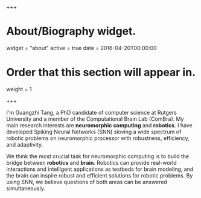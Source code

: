 +++
# About/Biography widget.
widget = "about"
active = true
date = 2016-04-20T00:00:00

# Order that this section will appear in.
weight = 1
 
+++

I'm Guangzhi Tang, a PhD candidate of computer science at Rutgers University and a member of the Computational Brain Lab (ComBra). My main research interests are **neuromorphic computing** and **robotics**. I have developed Spiking Neural Networks (SNN) sloving a wide spectrum of robotic problems on neuromorphic processor with robustness, efficiency, and adaptivity.

We think the most crucial task for neuromorphic computing is to build the bridge between **robotics** and **brain**. Robotics can provide real-world interactions and intelligent applications as testbeds for brain modeling, and the brain can inspire robust and efficient solutions for robotic problems. By using SNN, we believe questions of both areas can be answered simultaneously.
